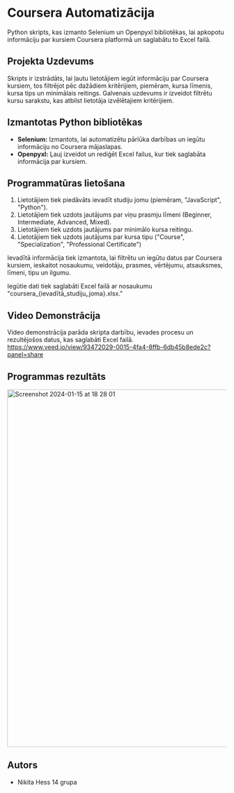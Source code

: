 # Coursera Automatizācija

Python skripts, kas izmanto Selenium un Openpyxl bibliotēkas, lai apkopotu informāciju par kursiem Coursera platformā un saglabātu to Excel failā.

## Projekta Uzdevums
Skripts ir izstrādāts, lai ļautu lietotājiem iegūt informāciju par Coursera kursiem, tos filtrējot pēc dažādiem kritērijiem, piemēram, kursa līmenis, kursa tips un minimālais reitings. Galvenais uzdevums ir izveidot filtrētu kursu sarakstu, kas atbilst lietotāja izvēlētajiem kritērijiem.

## Izmantotas Python bibliotēkas
- **Selenium:** Izmantots, lai automatizētu pārlūka darbības un iegūtu informāciju no Coursera mājaslapas.
- **Openpyxl:** Ļauj izveidot un rediģēt Excel failus, kur tiek saglabāta informācija par kursiem.

## Programmatūras lietošana
1. Lietotājiem tiek piedāvāts ievadīt studiju jomu (piemēram, "JavaScript", "Python").
2. Lietotājiem tiek uzdots jautājums par viņu prasmju līmeni (Beginner, Intermediate, Advanced, Mixed).
3. Lietotājiem tiek uzdots jautājums par minimālo kursa reitingu.
4. Lietotājiem tiek uzdots jautājums par kursa tipu ("Course", "Specialization", "Professional Certificate")

Ievadītā informācija tiek izmantota, lai filtrētu un iegūtu datus par Coursera kursiem, ieskaitot nosaukumu, veidotāju, prasmes, vērtējumu, atsauksmes, līmeni, tipu un ilgumu.

Iegūtie dati tiek saglabāti Excel failā ar nosaukumu "coursera_{ievadītā_studiju_joma}.xlsx."

## Video Demonstrācija
Video demonstrācija parāda skripta darbību, ievades procesu un rezultējošos datus, kas saglabāti Excel failā.
https://www.veed.io/view/93472029-0015-4fa4-8ffb-6db45b8ede2c?panel=share

## Programmas rezultāts
<img width="821" alt="Screenshot 2024-01-15 at 18 28 01" src="https://github.com/nikitahessde/coursera-automation/assets/147872593/44698771-74d4-4cbf-8c5b-097a0767a315">

## Autors
- Nikita Hess 14 grupa

